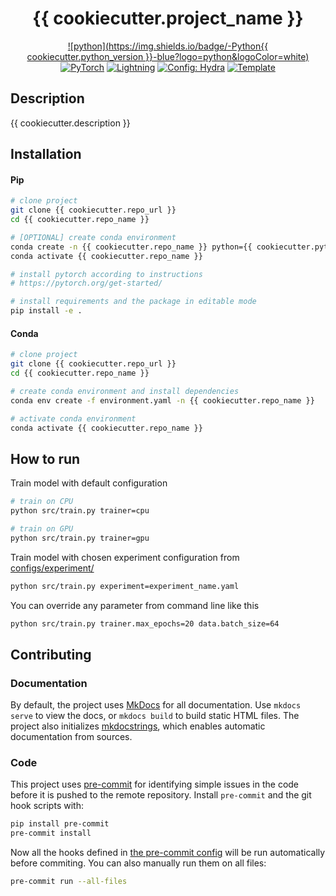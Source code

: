 <div align="center">

# {{ cookiecutter.project_name }}

[![python](https://img.shields.io/badge/-Python{{ cookiecutter.python_version }}-blue?logo=python&logoColor=white)](https://github.com/pre-commit/pre-commit)
<a href="https://pytorch.org/get-started/locally/"><img alt="PyTorch" src="https://img.shields.io/badge/PyTorch-ee4c2c?logo=pytorch&logoColor=white"></a>
<a href="https://pytorchlightning.ai/"><img alt="Lightning" src="https://img.shields.io/badge/-Lightning-792ee5?logo=pytorchlightning&logoColor=white"></a>
<a href="https://hydra.cc/"><img alt="Config: Hydra" src="https://img.shields.io/badge/Config-Hydra-89b8cd"></a>
<a href="https://github.com/ashleve/lightning-hydra-template"><img alt="Template" src="https://img.shields.io/badge/-Lightning--Hydra--Template-017F2F?style=flat&logo=github&labelColor=gray"></a><br>

</div>

## Description

{{ cookiecutter.description }}

## Installation

#### Pip

```bash
# clone project
git clone {{ cookiecutter.repo_url }}
cd {{ cookiecutter.repo_name }}

# [OPTIONAL] create conda environment
conda create -n {{ cookiecutter.repo_name }} python={{ cookiecutter.python_version }}
conda activate {{ cookiecutter.repo_name }}

# install pytorch according to instructions
# https://pytorch.org/get-started/

# install requirements and the package in editable mode
pip install -e .
```

#### Conda

```bash
# clone project
git clone {{ cookiecutter.repo_url }}
cd {{ cookiecutter.repo_name }}

# create conda environment and install dependencies
conda env create -f environment.yaml -n {{ cookiecutter.repo_name }}

# activate conda environment
conda activate {{ cookiecutter.repo_name }}
```

## How to run

Train model with default configuration

```bash
# train on CPU
python src/train.py trainer=cpu

# train on GPU
python src/train.py trainer=gpu
```

Train model with chosen experiment configuration from [configs/experiment/](configs/experiment/)

```bash
python src/train.py experiment=experiment_name.yaml
```

You can override any parameter from command line like this

```bash
python src/train.py trainer.max_epochs=20 data.batch_size=64
```

## Contributing

### Documentation

By default, the project uses [MkDocs](https://www.mkdocs.org/) for all documentation.
Use `mkdocs serve` to view the docs, or `mkdocs build` to build static HTML files.
The project also initializes [mkdocstrings](https://mkdocstrings.github.io/), which enables automatic documentation from sources.

### Code

This project uses [pre-commit](https://pre-commit.com/) for identifying simple issues in the code before it is pushed to the remote repository.
Install `pre-commit` and the git hook scripts with:

```bash
pip install pre-commit
pre-commit install
```

Now all the hooks defined in [the pre-commit config](.pre-commit-config.yaml) will be run automatically before commiting.
You can also manually run them on all files:

```bash
pre-commit run --all-files
```
